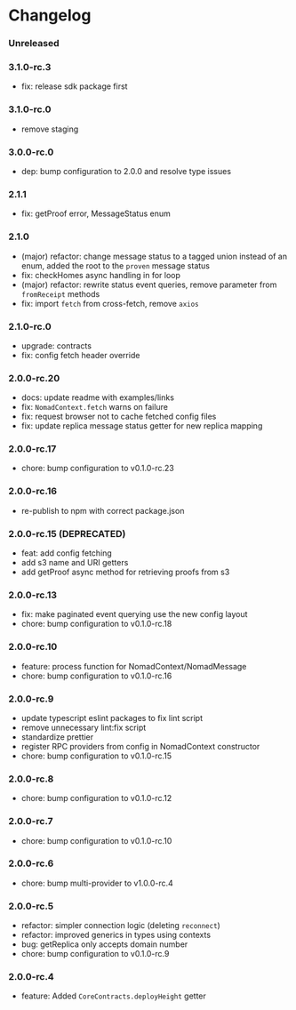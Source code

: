 # Changelog

### Unreleased

### 3.1.0-rc.3

- fix: release sdk package first

### 3.1.0-rc.0

- remove staging

### 3.0.0-rc.0

- dep: bump configuration to 2.0.0 and resolve type issues

### 2.1.1

- fix: getProof error, MessageStatus enum

### 2.1.0

- (major) refactor: change message status to a tagged union instead of an enum,
  added the root to the `proven` message status
- fix: checkHomes async handling in for loop
- (major) refactor: rewrite status event queries, remove parameter from `fromReceipt` methods
- fix: import `fetch` from cross-fetch, remove `axios`

### 2.1.0-rc.0

- upgrade: contracts
- fix: config fetch header override

### 2.0.0-rc.20

- docs: update readme with examples/links
- fix: `NomadContext.fetch` warns on failure
- fix: request browser not to cache fetched config files
- fix: update replica message status getter for new replica mapping

### 2.0.0-rc.17

- chore: bump configuration to v0.1.0-rc.23

### 2.0.0-rc.16

- re-publish to npm with correct package.json

### 2.0.0-rc.15 (DEPRECATED)

- feat: add config fetching
- add s3 name and URI getters
- add getProof async method for retrieving proofs from s3

### 2.0.0-rc.13

- fix: make paginated event querying use the new config layout
- chore: bump configuration to v0.1.0-rc.18

### 2.0.0-rc.10

- feature: process function for NomadContext/NomadMessage
- chore: bump configuration to v0.1.0-rc.16

### 2.0.0-rc.9

- update typescript eslint packages to fix lint script
- remove unnecessary lint:fix script
- standardize prettier
- register RPC providers from config in NomadContext constructor
- chore: bump configuration to v0.1.0-rc.15

### 2.0.0-rc.8

- chore: bump configuration to v0.1.0-rc.12

### 2.0.0-rc.7

- chore: bump configuration to v0.1.0-rc.10

### 2.0.0-rc.6

- chore: bump multi-provider to v1.0.0-rc.4

### 2.0.0-rc.5

- refactor: simpler connection logic (deleting `reconnect`)
- refactor: improved generics in types using contexts
- bug: getReplica only accepts domain number
- chore: bump configuration to v0.1.0-rc.9

### 2.0.0-rc.4

- feature: Added `CoreContracts.deployHeight` getter
